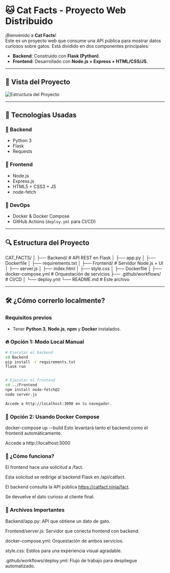 # 🐱 Cat Facts - Proyecto Web Distribuido

¡Bienvenido a **Cat Facts**!  
Este es un proyecto web que consume una API pública para mostrar datos curiosos sobre gatos. Está dividido en dos componentes principales:

- **Backend**: Construido con **Flask (Python)**.
- **Frontend**: Desarrollado con **Node.js + Express + HTML/CSS/JS**.

---

## 📸 Vista del Proyecto

![Estructura del Proyecto](./ruta/a/la/imagen/259232fa-8b67-426a-92d3-37472cf3e6f5.png)

---

## 🚀 Tecnologías Usadas

### 🔧 Backend
- Python 3
- Flask
- Requests

### 🎨 Frontend
- Node.js
- Express.js
- HTML5 + CSS3 + JS
- node-fetch

### 🐳 DevOps
- Docker & Docker Compose
- GitHub Actions (`deploy.yml` para CI/CD)

---

## 🔍 Estructura del Proyecto

CAT_FACTS/
│
├── Backend/ # API REST en Flask
│ ├── app.py
│ ├── Dockerfile
│ ├── requirements.txt
│
├── Frontend/ # Servidor Node.js + UI
│ ├── server.js
│ ├── index.html
│ ├── style.css
│ ├── Dockerfile
│
├── docker-compose.yml # Orquestación de servicios
├── .github/workflows/ # CI/CD
│ └── deploy.yml
└── README.md # Este archivo


---

## 🛠️ ¿Cómo correrlo localmente?

### Requisitos previos
- Tener **Python 3**, **Node.js**, **npm** y **Docker** instalados.

### 🔥 Opción 1: Modo Local Manual

```bash
# Ejecutar el backend
cd Backend
pip install -r requirements.txt
flask run


# Ejecutar el frontend
cd ../Frontend
npm install node-fetch@2
node server.js

Accede a http://localhost:3000 en tu navegador.
```


### 🐳 Opción 2: Usando Docker Compose

docker-compose up --build
Esto levantará tanto el backend como el frontend automáticamente.

Accede a http://localhost:3000


### 📡 ¿Cómo funciona?
El frontend hace una solicitud a /fact.

Esta solicitud se redirige al backend Flask en /api/catfact.

El backend consulta la API pública https://catfact.ninja/fact.

Se devuelve el dato curioso al cliente final.


### 📁 Archivos Importantes
Backend/app.py: API que obtiene un dato de gato.

Frontend/server.js: Servidor que conecta frontend con backend.

docker-compose.yml: Orquestación de ambos servicios.

style.css: Estilos para una experiencia visual agradable.

.github/workflows/deploy.yml: Flujo de trabajo para despliegue automatizado.